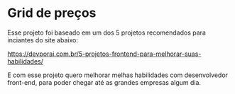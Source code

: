 # Grid de preços
 
Esse projeto foi baseado em um dos 5 projetos recomendados para inciantes do site abaixo:

https://devporai.com.br/5-projetos-frontend-para-melhorar-suas-habilidades/

E com esse projeto quero melhorar melhas habilidades com desenvolvedor front-end, para poder chegar até as grandes empresas algum dia.
